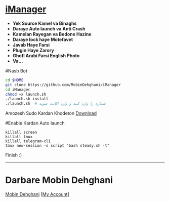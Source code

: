 # [iManager](https://telegram.me/iManager)

* **Yek Source Kamel va Binaghs**
* **Daraye Auto launch va Anti Crash**
* **Kamelan Rayegan va Bedone Hazine**
* **Daraye lock haye Motefavet**
* **Javab Haye Farsi**
* **Plugin Haye Zarory**
* **Ghofl Arabi Farsi English Photo**
* **Va...**


#Nasb Bot

```sh
cd $HOME 
git clone https://github.com/MobinDehghani/iManager 
cd iManager 
chmod +x launch.sh 
./launch.sh install 
./launch.sh  # شماره را وارد کنید و وارد اکانت شوید
```

Amozesh Sudo Kardan Khodeton [Download](http://yon.ir/7cKL)

#Enable Kardan Auto launch

```
killall screen 
killall tmux 
killall telegram-cli 
tmux new-session -s script "bash steady.sh -t" 
```
Finish :)

* * *

# Darbare Mobin Dehghani

[Mobin Dehghani](https://github.com/MobinDehghani) [[My Account](https://telegram.me/MobinDev)]
